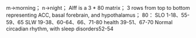 m->morning；
n->night；
Alff is a 3 * 80 matrix；
 3 rows from top to bottom representing ACC, basal forebrain, and hypothalamus；
80：
SLO  1-18、55-59、65
SLW 19-38、60-64、66、71-80
health 39-51、67-70
Normal circadian rhythm, with sleep disorders52-54

